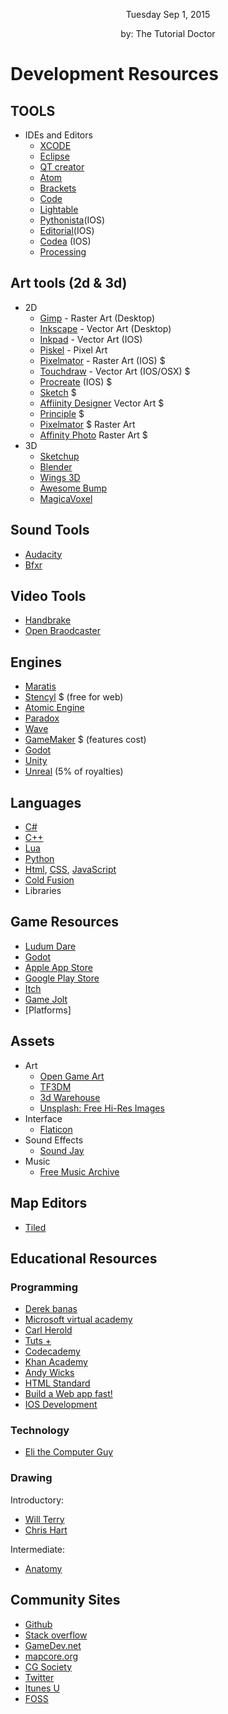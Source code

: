<p style="
color:;
text-align:center;
font-size:">
Tuesday  Sep 1, 2015
</p>
<p style="
color:;
text-align:center;
font-size:">
by: The Tutorial Doctor
</p>

# Development  Resources

## TOOLS
- IDEs and Editors
	- [XCODE](https://developer.apple.com/xcode/)
	- [Eclipse](https://eclipse.org/ide/)
	- [QT creator](http://www.qt.io/ide/)
	- [Atom](https://atom.io)
	- [Brackets](http://brackets.io)
	- [Code](https://code.visualstudio.com)
	- [Lightable](http://lighttable.com)
	- [Pythonista](http://omz-software.com/pythonista/)(IOS)
	- [Editorial](http://omz-software.com/editorial/)(IOS)
	- [Codea](http://twolivesleft.com/Codea/) (IOS)
	- [Processing](https://processing.org)
	
## Art tools (2d & 3d)
- 2D
	- [Gimp](http://www.gimp.org) - Raster Art (Desktop)
	- [Inkscape](https://inkscape.org/en/) - Vector Art (Desktop)
	- [Inkpad](https://itunes.apple.com/us/app/inkpad/id400083414?mt=8) - Vector Art (IOS)
	- [Piskel](http://www.piskelapp.com) - Pixel Art
	- [Pixelmator](http://www.pixelmator.com) - Raster Art (IOS) $
	- [Touchdraw](http://elevenworks.com/touchdraw/ipad/) - Vector Art (IOS/OSX) $
	- [Procreate](http://procreate.si) (IOS) $
	- [Sketch](https://www.sketchapp.com) $
	- [Affiinity Designer](https://affinity.serif.com/en-us/designer/) Vector Art $
	- [Principle](http://principleformac.com) $
	- [Pixelmator](http://www.pixelmator.com/mac/) $ Raster Art
	- [Affinity Photo](https://affinity.serif.com/en-us/photo/) Raster Art $
- 3D
	- [Sketchup](http://www.sketchup.com)
	- [Blender](http://www.blender.org)
	- [Wings 3D](http://www.wings3d.com)
	- [Awesome Bump](http://awesomebump.besaba.com)
	- [MagicaVoxel](https://ephtracy.github.io)

## Sound Tools
- [Audacity](http://audacityteam.org)
- [Bfxr](http://www.bfxr.net)

## Video Tools
- [Handbrake](https://handbrake.fr/features.php)
- [Open Braodcaster](https://obsproject.com)

## Engines
- [Maratis](http://www.maratis3d.org)
- [Stencyl](http://www.stencyl.com) $ (free for web)
- [Atomic Engine](http://atomicgameengine.com)
- [Paradox](http://paradox3d.net)
- [Wave](https://waveengine.net)
- [GameMaker](http://www.yoyogames.com/studio) $ (features cost)
- [Godot](http://www.godotengine.org/projects/godot-engine)
- [Unity](https://unity3d.com)
- [Unreal](https://www.unrealengine.com) (5% of royalties)


## Languages
- [C#](https://www.youtube.com/watch?v=lisiwUZJXqQ&index=21&list=PLGLfVvz_LVvSX7fVd4OUFp_ODd86H0ZIY)
- [C++](https://www.youtube.com/watch?v=Rub-JsjMhWY&index=1&list=PLGLfVvz_LVvSX7fVd4OUFp_ODd86H0ZIY)
- [Lua](https://www.youtube.com/watch?v=iMacxZQMPXs&index=20&list=PLGLfVvz_LVvSX7fVd4OUFp_ODd86H0ZIY)
- [Python](https://www.youtube.com/watch?v=N4mEzFDjqtA&index=2&list=PLGLfVvz_LVvSX7fVd4OUFp_ODd86H0ZIY)
- [Html](https://www.youtube.com/watch?v=Ggh_y-33Eso&index=7&list=PLGLfVvz_LVvSX7fVd4OUFp_ODd86H0ZIY), [CSS](https://www.youtube.com/watch?v=I-rTKuEhrCM&index=8&list=PLGLfVvz_LVvSX7fVd4OUFp_ODd86H0ZIY), [JavaScript](https://www.youtube.com/watch?v=_cLvpJY2deo&index=6&list=PLGLfVvz_LVvSX7fVd4OUFp_ODd86H0ZIY) 
- [Cold Fusion](http://www.learncfinaweek.com/week1/What_is_ColdFusion_/)
- Libraries

## Game Resources
- [Ludum Dare](http://ludumdare.com/compo/)
- [Godot](http://www.godotengine.org/projects/godot-engine/boards/8)
- [Apple App Store](https://itunes.apple.com/us/genre/ios/id36?mt=8)
- [Google Play Store](https://play.google.com/store/apps?hl=en)
- [Itch](http://itch.io)
- [Game Jolt](http://gamejolt.com)
- [Platforms]

## Assets
- Art
	- [Open Game Art](http://opengameart.org)
	- [TF3DM](http://tf3dm.com)
	- [3d Warehouse](https://3dwarehouse.sketchup.com/index.html)
	- [Unsplash: Free Hi-Res Images](https://unsplash.com)
- Interface
	- [Flaticon](http://www.flaticon.com/packs/2)
- Sound Effects
	- [Sound Jay](http://www.soundjay.com)
- Music
	- [Free Music Archive](http://freemusicarchive.org)

## Map Editors
- [Tiled](http://www.mapeditor.org)

## Educational Resources
### Programming
- [Derek banas](https://www.youtube.com/channel/UCwRXb5dUK4cvsHbx-rGzSgw)
- [Microsoft virtual academy](http://www.microsoftvirtualacademy.com)
- [Carl Herold](https://www.youtube.com/watch?v=_T-Bbn-tWK4)
- [Tuts +](http://gamedevelopment.tutsplus.com)
- [Codecademy](https://www.codecademy.com/learn)
- [Khan Academy](https://www.khanacademy.org/computing/computer-programming)
- [Andy Wicks](https://www.youtube.com/user/edulevel/videos)
- [HTML Standard](https://html.spec.whatwg.org/multipage/semantics.html)
- [Build a Web app fast!](http://www.pixelmonkey.org/2012/06/14/web-app)
- [IOS Development](https://www.youtube.com/watch?v=ojbb6nGvIi8&index=1&list=PLMRqhzcHGw1ZF7VdTt2EALt_5i6RELc0k)
 
### Technology
- [Eli the Computer Guy](https://www.youtube.com/user/elithecomputerguy)

### Drawing

Introductory:
- [Will Terry](https://www.youtube.com/watch?v=21iqgxVrrrs&list=PL0455BA1360AC306D&index=1)
- [Chris Hart](https://www.youtube.com/user/chrishartbooks)

Intermediate:
- [Anatomy](https://www.youtube.com/channel/UClM2LuQ1q5WEc23462tQzBg)

## Community Sites
- [Github](https://github.com)
- [Stack overflow](http://stackoverflow.com)
- [GameDev.net](http://www.gamedev.net/page/index.html)
- [mapcore.org](https://www.mapcore.org)
- [CG Society](http://www.cgsociety.org)
- [Twitter](https://twitter.com)
- [Itunes U](http://www.apple.com/education/ipad/itunes-u/)
- [FOSS](http://www.fosshub.com)
